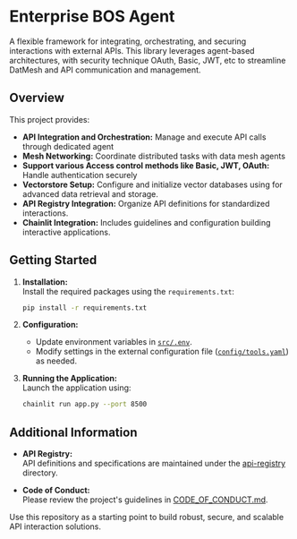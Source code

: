 # Enterprise BOS Agent

A flexible framework for integrating, orchestrating, and securing interactions with external APIs. This library leverages agent-based architectures, with security technique OAuth, Basic, JWT, etc to streamline DatMesh and API communication and management.

## Overview

This project provides:
- **API Integration and Orchestration:** Manage and execute API calls through dedicated agent
- **Mesh Networking:** Coordinate distributed tasks with data mesh agents
- **Support various Access control methods like Basic, JWT,  OAuth:** Handle authentication securely
- **Vectorstore Setup:** Configure and initialize vector databases using for advanced data retrieval and storage.
- **API Registry Integration:** Organize API definitions for standardized interactions.
- **Chainlit Integration:** Includes guidelines and configuration building interactive applications.

## Getting Started

1. **Installation:**  
   Install the required packages using the `requirements.txt`:
   ```sh
   pip install -r requirements.txt
   ```

2. **Configuration:**  
   - Update environment variables in [`src/.env`](src/.env).
   - Modify settings in the external configuration file ([`config/tools.yaml`](config/tools.yaml)) as needed.

3. **Running the Application:**  
   Launch the application using:
   ```sh
   chainlit run app.py --port 8500
   ```

## Additional Information

- **API Registry:**  
  API definitions and specifications are maintained under the [api-registry](api-registry/) directory.
  
- **Code of Conduct:**  
  Please review the project's guidelines in [CODE_OF_CONDUCT.md](CODE_OF_CONDUCT.md).

Use this repository as a starting point to build robust, secure, and scalable API interaction solutions.
